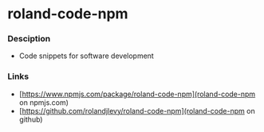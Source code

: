 # roland-code-npm

### Desciption

- Code snippets for software development

### Links

- [https://www.npmjs.com/package/roland-code-npm](roland-code-npm on npmjs.com)
- [https://github.com/rolandjlevy/roland-code-npm](roland-code-npm on github)
